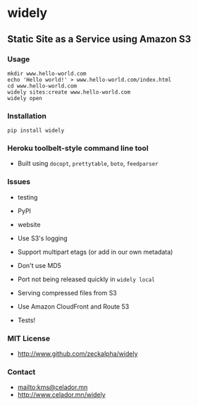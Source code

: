 # widely
## Static Site as a Service using Amazon S3

### Usage

~~~~
mkdir www.hello-world.com
echo 'Hello world!' > www.hello-world.com/index.html
cd www.hello-world.com
widely sites:create www.hello-world.com
widely open
~~~~


### Installation

~~~~
pip install widely
~~~~


### Heroku toolbelt-style command line tool

- Built using `docopt`, `prettytable`, `boto`, `feedparser`


### Issues

- testing
- PyPI
- website

- Use S3's logging
- Support multipart etags (or add in our own metadata)
- Don't use MD5
- Port not being released quickly in `widely local`
- Serving compressed files from S3
- Use Amazon CloudFront and Route 53
- Tests!


### MIT License

- <http://www.github.com/zeckalpha/widely>


### Contact

- <mailto:kms@celador.mn>
- <http://www.celador.mn/widely>
